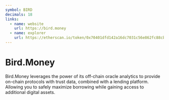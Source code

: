 ```yaml
---
symbol: BIRD
decimals: 18
links:
  - name: website
    url: https://bird.money
  - name: explorer
    url: https://etherscan.io/token/0x70401dfd142a16dc7031c56e862fc88cb9537ce0
---
```


# Bird.Money

Bird.Money leverages the power of its off-chain oracle analytics to provide on-chain protocols with trust data, combined with a lending platform. Allowing you to safely maximize borrowing while gaining access to additional digital assets.
